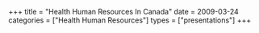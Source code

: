 +++
title = "Health Human Resources In Canada"
date = 2009-03-24
categories = ["Health Human Resources"]
types = ["presentations"]
+++

